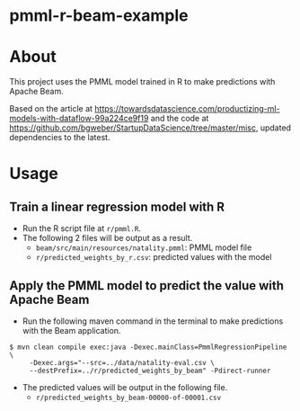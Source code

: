 # pmml-r-beam-example

# About
This project uses the PMML model trained in R to make predictions with Apache Beam. 

Based on the article at https://towardsdatascience.com/productizing-ml-models-with-dataflow-99a224ce9f19 and the code at https://github.com/bgweber/StartupDataScience/tree/master/misc, updated dependencies to the latest.

# Usage
## Train a linear regression model with R
- Run the R script file at `r/pmml.R`.
- The following 2 files will be output as a result.
    - `beam/src/main/resources/natality.pmml`: PMML model file
    - `r/predicted_weights_by_r.csv`: predicted values with the model

## Apply the PMML model to predict the value with Apache Beam
- Run the following maven command in the terminal to make predictions with the Beam application.
```shell script
$ mvn clean compile exec:java -Dexec.mainClass=PmmlRegressionPipeline \
     -Dexec.args="--src=../data/natality-eval.csv \
     --destPrefix=../r/predicted_weights_by_beam" -Pdirect-runner
```
- The predicted values will be output in the following file.
    - `r/predicted_weights_by_beam-00000-of-00001.csv`
